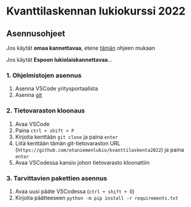 # Kvanttilaskennan lukiokurssi 2022

## Asennusohjeet

Jos käytät **omaa kannettavaa**, etene [tämän](https://sooluthomas.github.io/testTranslation/install.html) ohjeen mukaan

Jos käytät **Espoon lukiolaiskannettavaa**...

### 1. Ohjelmistojen asennus
1. Asenna VSCode yritysportaalista
2. Asenna [git](https://github.com/git-for-windows/git/releases/download/v2.35.1.windows.2/Git-2.35.1.2-64-bit.exe)

### 2. Tietovaraston kloonaus
1. Avaa VSCode
2. Paina `ctrl + shift + P`
3. Kirjoita kenttään `git clone` ja paina `enter`
4. Liitä kenttään tämän git-tietovaraston URL (`https://github.com/otaniemenlukio/kvanttilaskenta2022`) ja paina `enter`
5. Avaa VSCodessa kansio johon tietovarasto kloonattiin

### 3. Tarvittavien pakettien asennus
1. Avaa uusi pääte VSCodessa (`ctrl + shift + Ö`)
2. Kirjoita päätteeseen `python -m pip install -r requirements.txt`
